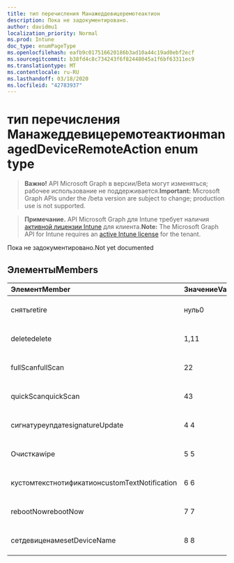```yaml
---
title: тип перечисления Манажеддевицеремотеактион
description: Пока не задокументировано.
author: davidmu1
localization_priority: Normal
ms.prod: Intune
doc_type: enumPageType
ms.openlocfilehash: eafb9c017516620186b3ad10a44c19ad0ebf2ecf
ms.sourcegitcommit: b38fd4c8c734243f6f82448045a1f6bf63311ec9
ms.translationtype: MT
ms.contentlocale: ru-RU
ms.lasthandoff: 03/18/2020
ms.locfileid: "42783937"
---
```

# <a name="manageddeviceremoteaction-enum-type"></a><span data-ttu-id="5a2ba-103">тип перечисления Манажеддевицеремотеактион</span><span class="sxs-lookup"><span data-stu-id="5a2ba-103">managedDeviceRemoteAction enum type</span></span>

> <span data-ttu-id="5a2ba-104">**Важно!** API Microsoft Graph в версии/Beta могут изменяться; рабочее использование не поддерживается.</span><span class="sxs-lookup"><span data-stu-id="5a2ba-104">**Important:** Microsoft Graph APIs under the /beta version are subject to change; production use is not supported.</span></span>

> <span data-ttu-id="5a2ba-105">**Примечание.** API Microsoft Graph для Intune требует наличия [активной лицензии Intune](https://go.microsoft.com/fwlink/?linkid=839381) для клиента.</span><span class="sxs-lookup"><span data-stu-id="5a2ba-105">**Note:** The Microsoft Graph API for Intune requires an [active Intune license](https://go.microsoft.com/fwlink/?linkid=839381) for the tenant.</span></span>

<span data-ttu-id="5a2ba-106">Пока не задокументировано.</span><span class="sxs-lookup"><span data-stu-id="5a2ba-106">Not yet documented</span></span>

## <a name="members"></a><span data-ttu-id="5a2ba-107">Элементы</span><span class="sxs-lookup"><span data-stu-id="5a2ba-107">Members</span></span>
|<span data-ttu-id="5a2ba-108">Элемент</span><span class="sxs-lookup"><span data-stu-id="5a2ba-108">Member</span></span>|<span data-ttu-id="5a2ba-109">Значение</span><span class="sxs-lookup"><span data-stu-id="5a2ba-109">Value</span></span>|<span data-ttu-id="5a2ba-110">Описание</span><span class="sxs-lookup"><span data-stu-id="5a2ba-110">Description</span></span>|
|:---|:---|:---|
|<span data-ttu-id="5a2ba-111">снять</span><span class="sxs-lookup"><span data-stu-id="5a2ba-111">retire</span></span>|<span data-ttu-id="5a2ba-112">нуль</span><span class="sxs-lookup"><span data-stu-id="5a2ba-112">0</span></span>|<span data-ttu-id="5a2ba-113">Пока не задокументировано.</span><span class="sxs-lookup"><span data-stu-id="5a2ba-113">Not yet documented</span></span>|
|<span data-ttu-id="5a2ba-114">delete</span><span class="sxs-lookup"><span data-stu-id="5a2ba-114">delete</span></span>|<span data-ttu-id="5a2ba-115">1,1</span><span class="sxs-lookup"><span data-stu-id="5a2ba-115">1</span></span>|<span data-ttu-id="5a2ba-116">Пока не задокументировано.</span><span class="sxs-lookup"><span data-stu-id="5a2ba-116">Not yet documented</span></span>|
|<span data-ttu-id="5a2ba-117">fullScan</span><span class="sxs-lookup"><span data-stu-id="5a2ba-117">fullScan</span></span>|<span data-ttu-id="5a2ba-118">2</span><span class="sxs-lookup"><span data-stu-id="5a2ba-118">2</span></span>|<span data-ttu-id="5a2ba-119">Пока не задокументировано.</span><span class="sxs-lookup"><span data-stu-id="5a2ba-119">Not yet documented</span></span>|
|<span data-ttu-id="5a2ba-120">quickScan</span><span class="sxs-lookup"><span data-stu-id="5a2ba-120">quickScan</span></span>|<span data-ttu-id="5a2ba-121">4</span><span class="sxs-lookup"><span data-stu-id="5a2ba-121">3</span></span>|<span data-ttu-id="5a2ba-122">Пока не задокументировано.</span><span class="sxs-lookup"><span data-stu-id="5a2ba-122">Not yet documented</span></span>|
|<span data-ttu-id="5a2ba-123">сигнатуреупдате</span><span class="sxs-lookup"><span data-stu-id="5a2ba-123">signatureUpdate</span></span>|<span data-ttu-id="5a2ba-124">4 </span><span class="sxs-lookup"><span data-stu-id="5a2ba-124">4</span></span>|<span data-ttu-id="5a2ba-125">Пока не задокументировано.</span><span class="sxs-lookup"><span data-stu-id="5a2ba-125">Not yet documented</span></span>|
|<span data-ttu-id="5a2ba-126">Очистка</span><span class="sxs-lookup"><span data-stu-id="5a2ba-126">wipe</span></span>|<span data-ttu-id="5a2ba-127">5 </span><span class="sxs-lookup"><span data-stu-id="5a2ba-127">5</span></span>|<span data-ttu-id="5a2ba-128">Пока не задокументировано.</span><span class="sxs-lookup"><span data-stu-id="5a2ba-128">Not yet documented</span></span>|
|<span data-ttu-id="5a2ba-129">кустомтекстнотификатион</span><span class="sxs-lookup"><span data-stu-id="5a2ba-129">customTextNotification</span></span>|<span data-ttu-id="5a2ba-130">6 </span><span class="sxs-lookup"><span data-stu-id="5a2ba-130">6</span></span>|<span data-ttu-id="5a2ba-131">Пока не задокументировано.</span><span class="sxs-lookup"><span data-stu-id="5a2ba-131">Not yet documented</span></span>|
|<span data-ttu-id="5a2ba-132">rebootNow</span><span class="sxs-lookup"><span data-stu-id="5a2ba-132">rebootNow</span></span>|<span data-ttu-id="5a2ba-133">7 </span><span class="sxs-lookup"><span data-stu-id="5a2ba-133">7</span></span>|<span data-ttu-id="5a2ba-134">Пока не задокументировано.</span><span class="sxs-lookup"><span data-stu-id="5a2ba-134">Not yet documented</span></span>|
|<span data-ttu-id="5a2ba-135">сетдевиценаме</span><span class="sxs-lookup"><span data-stu-id="5a2ba-135">setDeviceName</span></span>|<span data-ttu-id="5a2ba-136">8 </span><span class="sxs-lookup"><span data-stu-id="5a2ba-136">8</span></span>|<span data-ttu-id="5a2ba-137">Пока не задокументировано.</span><span class="sxs-lookup"><span data-stu-id="5a2ba-137">Not yet documented</span></span>|



